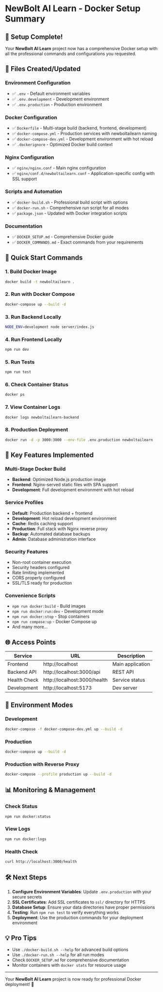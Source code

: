 # NewBolt AI Learn - Docker Setup Summary

## 🎉 Setup Complete!

Your **NewBolt AI Learn** project now has a comprehensive Docker setup with all the professional commands and configurations you requested.

## 📁 Files Created/Updated

### Environment Configuration
- ✅ `.env` - Default environment variables
- ✅ `.env.development` - Development environment
- ✅ `.env.production` - Production environment

### Docker Configuration
- ✅ `Dockerfile` - Multi-stage build (backend, frontend, development)
- ✅ `docker-compose.yml` - Production services with newboltailearn naming
- ✅ `docker-compose-dev.yml` - Development environment with hot reload
- ✅ `.dockerignore` - Optimized Docker build context

### Nginx Configuration
- ✅ `nginx/nginx.conf` - Main nginx configuration
- ✅ `nginx/conf.d/newboltailearn.conf` - Application-specific config with SSL support

### Scripts and Automation
- ✅ `docker-build.sh` - Professional build script with options
- ✅ `docker-run.sh` - Comprehensive run script for all modes
- ✅ `package.json` - Updated with Docker integration scripts

### Documentation
- ✅ `DOCKER_SETUP.md` - Comprehensive Docker guide
- ✅ `DOCKER_COMMANDS.md` - Exact commands from your requirements

## 🚀 Quick Start Commands

### 1. Build Docker Image
```bash
docker build -t newboltailearn .
```

### 2. Run with Docker Compose
```bash
docker-compose up --build -d
```

### 3. Run Backend Locally
```bash
NODE_ENV=development node server/index.js
```

### 4. Run Frontend Locally
```bash
npm run dev
```

### 5. Run Tests
```bash
npm run test
```

### 6. Check Container Status
```bash
docker ps
```

### 7. View Container Logs
```bash
docker logs newboltailearn-backend
```

### 8. Production Deployment
```bash
docker run -d -p 3000:3000 --env-file .env.production newboltailearn
```

## 🎯 Key Features Implemented

### Multi-Stage Docker Build
- **Backend**: Optimized Node.js production image
- **Frontend**: Nginx-served static files with SPA support
- **Development**: Full development environment with hot reload

### Service Profiles
- **Default**: Production backend + frontend
- **Development**: Hot reload development environment
- **Cache**: Redis caching support
- **Production**: Full stack with Nginx reverse proxy
- **Backup**: Automated database backups
- **Admin**: Database administration interface

### Security Features
- Non-root container execution
- Security headers configured
- Rate limiting implemented
- CORS properly configured
- SSL/TLS ready for production

### Convenience Scripts
- `npm run docker:build` - Build images
- `npm run docker:run:dev` - Development mode
- `npm run docker:stop` - Stop containers
- `npm run compose:up` - Docker Compose up
- And many more...

## 🌐 Access Points

| Service | URL | Description |
|---------|-----|-------------|
| Frontend | http://localhost | Main application |
| Backend API | http://localhost:3000/api | REST API |
| Health Check | http://localhost:3000/health | Service status |
| Development | http://localhost:5173 | Dev server |

## 🔧 Environment Modes

### Development
```bash
docker-compose -f docker-compose-dev.yml up --build -d
```

### Production
```bash
docker-compose up --build -d
```

### Production with Reverse Proxy
```bash
docker-compose --profile production up --build -d
```

## 📊 Monitoring & Management

### Check Status
```bash
npm run docker:status
```

### View Logs
```bash
npm run docker:logs
```

### Health Check
```bash
curl http://localhost:3000/health
```

## 🛠️ Next Steps

1. **Configure Environment Variables**: Update `.env.production` with your secure secrets
2. **SSL Certificates**: Add SSL certificates to `ssl/` directory for HTTPS
3. **Database Setup**: Ensure your data directories have proper permissions
4. **Testing**: Run `npm run test` to verify everything works
5. **Deployment**: Use the production commands for your deployment environment

## 💡 Pro Tips

- Use `./docker-build.sh --help` for advanced build options
- Use `./docker-run.sh --help` for all run modes
- Check `DOCKER_SETUP.md` for comprehensive documentation
- Monitor containers with `docker stats` for resource usage

---

Your **NewBolt AI Learn** project is now ready for professional Docker deployment! 🎉